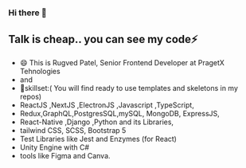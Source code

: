 ### Hi there 👋
## Talk is cheap.. you can see my code⚡
- 😄 This is Rugved Patel, Senior Frontend Developer at PragetX Tehnologies
- and 
- 🔭skillset:( You will find ready to use templates and skeletons in my repos)
-  ReactJS ,NextJS ,ElectronJS ,Javascript ,TypeScript,
-  Redux,GraphQL,PostgresSQL,mySQL, MongoDB, ExpressJS, 
-  React-Native ,Django ,Python and its Libraries, 
-  tailwind CSS, SCSS, Bootstrap 5
-  Test Libraries like Jest and Enzymes (for React)
-  Unity Engine with C#
-  tools like Figma and Canva.
